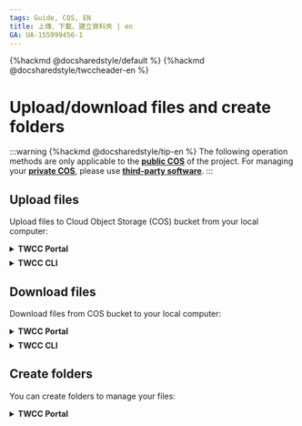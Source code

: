 ```yaml
---
tags: Guide, COS, EN
title: 上傳、下載、建立資料夾 | en
GA: UA-155999456-1
---
```


{%hackmd @docsharedstyle/default %}
{%hackmd @docsharedstyle/twccheader-en %}

# Upload/download files and create folders

:::warning
{%hackmd @docsharedstyle/tip-en %}
The following operation methods are only applicable to the [<ins>**public COS**<i class="fa fa-question-circle fa-question-circle-for-service" aria-hidden="true"></i></ins>](https://man.twcc.ai/@preview-twccdocs/doc-cos-main-en/%2F%40TWSC%2Fcos-overview-en) of the project. For managing your [<ins>**private COS**<i class="fa fa-question-circle fa-question-circle-for-service" aria-hidden="true"></i></ins>](https://man.twcc.ai/@preview-twccdocs/doc-cos-main-en/%2F%40TWSC%2Fcos-overview-en), please use [<ins>**third-party software**</ins>](https://man.twcc.ai/@preview-twccdocs/doc-cos-main-en/https%3A%2F%2Fman.twcc.ai%2F%40TWSC%2Fguide-cos-connect-info-en).
:::


## Upload files

Upload files to Cloud Object Storage (COS) bucket from your local computer:


<!-- 1 start -->

<details class="docspoiler">

<summary><b>TWCC Portal</b></summary>

<br>

* Enter Content page of the bucket, click **UPLOAD**.

![](https://cos.twcc.ai/SYS-MANUAL/uploads/upload_ea3e08fc443b9530cd5d0fd94cb3bcf2.png)



* After Upload File(s) window pops up, you can directly drag the file or folder here, or click **SELECT FILES**.

![](https://cos.twcc.ai/SYS-MANUAL/uploads/upload_9abc4dd24ac7959df5f5d223b63b3905.png)



* Select the file you want to upload and click **UPLOAD**.

![](https://cos.twcc.ai/SYS-MANUAL/uploads/upload_80f5636d43907412f20549aa019bcc09.png)


    
* Click **DONE** when system shows **Upload Successful!**.
    
![](https://cos.twcc.ai/SYS-MANUAL/uploads/upload_e36a65656f8b3f62a63e4b3dfdc4ba33.png)



:::warning

{%hackmd @docsharedstyle/tip-en %}

File limit: The maximum file size is 1GB, and the maximum number of files per upload is 1000. If you want to upload larger and more files, you can download and use the **Third-party Software** in the left-hand menu.

:::

</details>

<!-- Space -->

<div style="height:8px"></div>

<!-- 2. start -->

<details class="docspoiler">

<summary><b>TWCC CLI</b></summary>

<br>

:::warning

{%hackmd @docsharedstyle/tip-en %}

Files can be retrieved by **relative path** and **absolute path** to upload to buckets.
![](https://cos.twcc.ai/SYS-MANUAL/uploads/upload_66f6bc7fd0b69de7274d2a3251a5a817.png)
:::


#### Upload a single file `-sync to-cos`

- Upload a single file from the current path (file name: `testfile1`)
- Use the view command to check whether the file is successfully uploaded to the target bucket `bk_cli`

```bash
$ twccli cp cos -bkt bk_cli -fn testfile1 -sync to-cos
$ twccli ls cos -bkt bk_cli
```


- Upload a single file (file name: `test1`) from a relative path to the `testf1/` directory of the bucket.

```bash
$ twccli cp cos -bkt bk_cli -dir testf1/ -fn test1 -sync to-cos
```

- Upload all files in the relative path folder (folder name: `testf2`) to the target bucket

```bash
$ twccli cp cos -bkt bk_cli -dir testf2 -sync to-cos
```


</details>

## Download files

Download files from COS bucket to your local computer:

<!-- 1 start -->

<details class="docspoiler">

<summary><b>TWCC Portal</b></summary>

<br>

* On Content page of the bucket, check the file you want to download and click **DOWNLOAD** button at the top of the page.


:::warning

{%hackmd @docsharedstyle/tip-en %}

Currently, you can only download one file at a time using Portal. If you want to download multiple files, you can use the **Third-party Software** in the left-hand menu.

:::    
    
![](https://cos.twcc.ai/SYS-MANUAL/uploads/upload_0a571c35936180f731c19c0f044f456f.png)


</details>

<!-- Space -->

<div style="height:8px"></div>

<!-- 2. start -->

<details class="docspoiler">

<summary><b>TWCC CLI</b></summary>

<br>

- Download a single file (file name: `testfile1`) from bucket to the current folder
- And check if the download is successful

```bash
$ twccli cp cos -bkt bk_cli -okey testfile1 -sync from-cos
$ twccli ls cos -bkt bk_cli
```


![](https://cos.twcc.ai/SYS-MANUAL/uploads/upload_139476a0ef51c83f649a32e43a8feb3a.png)

<!--


- 自儲存體下載一檔案(檔名:`testfile2`)至指定目錄`download`

```bash=
twccli cp cos -bkt bk_cli -dir ./ -fn testfile2 -sync from-cos
```
-->

    
- Download the entire bucket to the specified directory
- And check if the download is successful

```bash
$ twccli cp cos -bkt bk_cli -dir download/ -sync from-cos
$ twccli ls cos -bkt bk_cli
```

![](https://cos.twcc.ai/SYS-MANUAL/uploads/upload_a7d7d0ece77cba4025908f4c48453de6.png)


</details>
    
## Create folders

You can create folders to manage your files:

<!-- 1 start -->

<details class="docspoiler">

<summary><b>TWCC Portal</b></summary>

<br>

* On Content page of the bucket, click **CREATE FOLDER**, enter a name for the folder and click **OK**.

    
![](https://cos.twcc.ai/SYS-MANUAL/uploads/upload_dacce4d5bd1a1d9e95020154e382575f.png)



</details>
